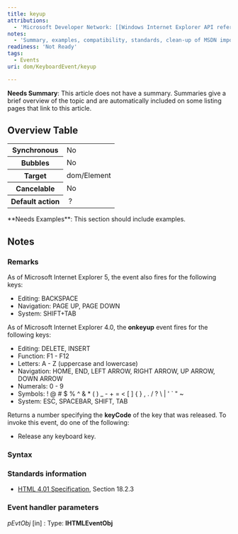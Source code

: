 ```yaml
---
title: keyup
attributions:
  - 'Microsoft Developer Network: [[Windows Internet Explorer API reference](http://msdn.microsoft.com/en-us/library/ie/hh828809%28v=vs.85%29.aspx) Article]'
notes:
  - 'Summary, examples, compatibility, standards, clean-up of MSDN import'
readiness: 'Not Ready'
tags:
  - Events
uri: dom/KeyboardEvent/keyup

---
```

**Needs Summary**: This article does not have a summary. Summaries give a brief overview of the topic and are automatically included on some listing pages that link to this article.

## Overview Table

<table class="wikitable">
<tr>
<th>
Synchronous

</th>
<td>
No

</td>
</tr>
<tr>
<th>
Bubbles

</th>
<td>
No

</td>
</tr>
<tr>
<th>
Target

</th>
<td>
dom/Element

</td>
</tr>
<tr>
<th>
Cancelable

</th>
<td>
No

</td>
</tr>
<tr>
<th>
Default action

</th>
<td>
 ?

</td>
</tr>
</table>
**Needs Examples**: This section should include examples.

## Notes

### Remarks

As of Microsoft Internet Explorer 5, the event also fires for the following keys:

-   Editing: BACKSPACE
-   Navigation: PAGE UP, PAGE DOWN
-   System: SHIFT+TAB

As of Microsoft Internet Explorer 4.0, the **onkeyup** event fires for the following keys:

-   Editing: DELETE, INSERT
-   Function: F1 - F12
-   Letters: A - Z (uppercase and lowercase)
-   Navigation: HOME, END, LEFT ARROW, RIGHT ARROW, UP ARROW, DOWN ARROW
-   Numerals: 0 - 9
-   Symbols: ! @ \# \$ % \^ & \* ( ) \_ - + = \< [ ] { } , . / ? \\ | ' \` " \~
-   System: ESC, SPACEBAR, SHIFT, TAB

Returns a number specifying the **keyCode** of the key that was released. To invoke this event, do one of the following:

-   Release any keyboard key.

### Syntax

### Standards information

-   [HTML 4.01 Specification](http://go.microsoft.com/fwlink/p/?linkid=25320), Section 18.2.3

### Event handler parameters

*pEvtObj* [in]
:   Type: ****IHTMLEventObj****

